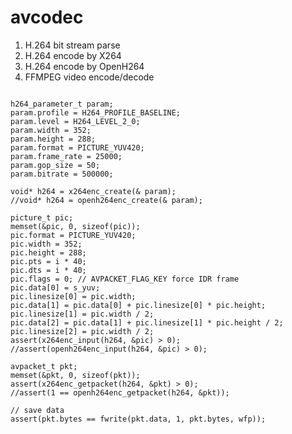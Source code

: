 # avcodec
1. H.264 bit stream parse
2. H.264 encode by X264
3. H.264 encode by OpenH264
4. FFMPEG video encode/decode


<pre><code>
h264_parameter_t param;
param.profile = H264_PROFILE_BASELINE;
param.level = H264_LEVEL_2_0;
param.width = 352;
param.height = 288;
param.format = PICTURE_YUV420;
param.frame_rate = 25000;
param.gop_size = 50;
param.bitrate = 500000;

void* h264 = x264enc_create(& param);
//void* h264 = openh264enc_create(& param);

picture_t pic;
memset(&pic, 0, sizeof(pic));
pic.format = PICTURE_YUV420;
pic.width = 352;
pic.height = 288;
pic.pts = i * 40;
pic.dts = i * 40;
pic.flags = 0; // AVPACKET_FLAG_KEY force IDR frame
pic.data[0] = s_yuv;
pic.linesize[0] = pic.width;
pic.data[1] = pic.data[0] + pic.linesize[0] * pic.height;
pic.linesize[1] = pic.width / 2;
pic.data[2] = pic.data[1] + pic.linesize[1] * pic.height / 2;
pic.linesize[2] = pic.width / 2;
assert(x264enc_input(h264, &pic) > 0);
//assert(openh264enc_input(h264, &pic) > 0);

avpacket_t pkt;
memset(&pkt, 0, sizeof(pkt));
assert(x264enc_getpacket(h264, &pkt) > 0);
//assert(1 == openh264enc_getpacket(h264, &pkt));

// save data
assert(pkt.bytes == fwrite(pkt.data, 1, pkt.bytes, wfp));
</code></pre>
